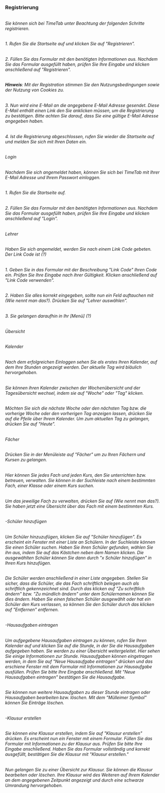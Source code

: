 ### Registrierung

###### 

###### Sie können sich bei TimeTab unter Beachtung der folgenden Schritte registrieren.

###### 

###### 1. Rufen Sie die Startseite auf und klicken Sie auf "Registrieren".

###### 2. Füllen Sie das Formular mit den benötigten Informationen aus. Nachdem Sie das Formular ausgefüllt haben, prüfen Sie Ihre     Eingabe und klicken anschließend auf "Registrieren".

###### 

######    **Hinweis**: Mit der Registration stimmen Sie den Nutzungsbedingungen sowie der Nutzung von Cookies zu.

###### 

###### 3. Nun wird eine E-Mail an die angegebene E-Mail Adresse gesendet. Diese E-Mail enthält einen Link den Sie anklicken müssen, um die Registrierung zu bestätigen. Bitte achten Sie darauf, dass Sie eine gültige E-Mail Adresse angegeben haben.

###### 4. Ist die Registrierung abgeschlossen, rufen Sie wieder die Startseite auf und melden Sie sich mit Ihren Daten ein.

###### 

###### 

###### 

###### Login

###### 

###### 

###### 

###### Nachdem Sie sich angemeldet haben, können Sie sich bei TimeTab mit Ihrer E-Mail Adresse und Ihrem Passwort einloggen.

###### 

###### 1. Rufen Sie die Startseite auf.

###### 2. Füllen Sie das Formular mit den benötigten Informationen aus. Nachdem Sie das Formular ausgefüllt haben, prüfen Sie Ihre Eingabe und klicken anschließend auf "Login".

###### 

###### 

###### 

###### Lehrer

###### 

###### 

###### 

###### Haben Sie sich angemeldet, werden Sie nach einem Link Code gebeten. Der Link Code ist \(?\)

###### 

###### 1. Geben Sie in das Formular mit der Beschreibung "Link Code" Ihren Code ein. Prüfen Sie Ihre Eingabe nach ihrer Gültigkeit. Klicken anschließend auf "Link Code verwenden".

###### 2. Haben Sie alles korrekt eingegeben, sollte nun ein Feld auftauchen mit \(Wie nennt man das?\). Drücken Sie auf "Lehrer auswählen".

###### 3. Sie gelangen daraufhin in Ihr \[Menü\] \(?\)

######    

###### 

###### 

###### Übersicht

###### 

###### 

###### 

###### Kalender

###### 

###### Nach dem erfolgreichen Einloggen sehen Sie als erstes Ihren Kalender, auf dem Ihre Stunden angezeigt werden. Der aktuelle Tag wird bläulich hervorgehoben.

###### Sie können ihren Kalender zwischen der Wochenübersicht und der Tagesübersicht wechsel, indem sie auf "Woche" oder "Tag" klicken. 

###### Möchten Sie sich die nächste Woche oder den nächsten Tag bzw. die vorherige Woche oder den vorherigen Tag anzeigen lassen, drücken Sie auf die Pfeile über Ihrem Kalender. Um zum aktuellen Tag zu gelangen, drücken Sie auf "Heute".

###### 

###### 

###### Fächer

###### 

###### Drücken Sie in der Menüleiste auf "Fächer" um zu Ihren Fächern und Kursen zu gelangen. 

###### Hier können Sie jedes Fach und jeden Kurs, den Sie unterrichten bzw. betreuen, verwalten. Sie können in der Suchleiste nach einem bestimmten Fach, einer Klasse oder einem Kurs suchen.

###### Um das jeweilige Fach zu verwalten, drücken Sie auf \(Wie nennt man das?\). Sie haben jetzt eine Übersicht über das Fach mit einem bestimmten Kurs.

###### 

###### -Schüler hinzufügen

###### 

###### Um Schüler hinzuzufügen, klicken Sie auf "Schüler hinzufügen". Es erscheint ein Fenster mit einer Liste an Schülern. In der Suchleiste können Sie einen Schüler suchen. Haben Sie ihren Schüler gefunden, wählen Sie ihn aus, indem Sie auf das Kästchen neben dem Namen klicken. Die ausgewählten Schüler können Sie dann durch "x Schüler hinzufügen" in Ihren Kurs hinzufügen.

###### Die Schüler werden anschließend in einer Liste angegeben. Stellen Sie sicher, dass die Schüler, die das Fach schriftlich belegen auch als schriftlich gekennzeichnet sind. Durch das klicken auf "Zu schriftlich ändern" bzw. "Zu mündlich ändern" unter dem Schülernamen können Sie dies ändern. Haben Sie einen falschen Schüler ausgewählt oder hat ein Schüler den Kurs verlassen, so können Sie den Schüler durch das klicken auf "Entfernen" entfernen.

###### 

###### -Hausaufgaben eintragen

###### 

###### Um aufgegebene Hausaufgaben eintragen zu können, rufen Sie Ihren Kalender auf und klicken Sie auf die Stunde, in der Sie die Hausaufgaben aufgegeben haben. Sie werden zu einer Übersicht weitergeleitet. Hier sehen Sie einige Informationen zur Stunde. Hausaufgaben können eingetragen werden, in dem Sie auf "Neue Hausaufgabe eintragen" drücken und das erschiene Fenster mit dem Formular mit Informationen zur Hausaufgabe ausfüllen. Prüfen Sie bitte Ihre Eingabe anschließend. Mit "Neue Hausaufgaben eintragen" bestätigen Sie die Hausaufgabe.

###### Sie können nun weitere Hausaufgaben zu dieser Stunde eintragen oder Hausaufgaben bearbeiten bzw. löschen. Mit dem "Mülleimer Symbol" können Sie Einträge löschen.

###### 

###### -Klausur erstellen

###### 

###### Sie können eine Klausur erstellen, indem Sie auf "Klausur erstellen" drücken. Es erscheint nun ein Fenster mit einem Formular. Füllen Sie das Formular mit Informationen zu der Klausur aus. Prüfen Sie bitte Ihre Eingabe anschließend. Haben Sie das Formular vollständig und korrekt ausgefüllt, bestätigen Sie die Klausur mit "Klausur erstellen."

###### Nun gelangen Sie zu einer Übersicht zur Klausur. Sie können die Klausur bearbeiten oder löschen. Ihre Klausur wird des Weiteren auf Ihrem Kalender an dem angegebenen Zeitpunkt angezeigt und durch eine schwarze Umrandung hervorgehoben.

###### 

###### 

###### 



